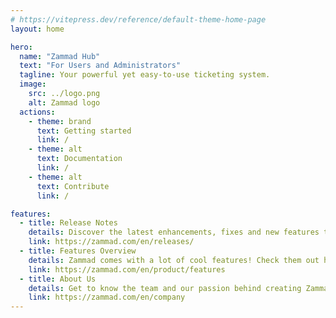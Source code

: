 ```yaml
---
# https://vitepress.dev/reference/default-theme-home-page
layout: home

hero:
  name: "Zammad Hub"
  text: "For Users and Administrators"
  tagline: Your powerful yet easy-to-use ticketing system.
  image:
    src: ../logo.png
    alt: Zammad logo
  actions:
    - theme: brand
      text: Getting started
      link: /
    - theme: alt
      text: Documentation
      link: /
    - theme: alt
      text: Contribute
      link: /

features:
  - title: Release Notes
    details: Discover the latest enhancements, fixes and new features to keep your ticketing system running at its best.
    link: https://zammad.com/en/releases/
  - title: Features Overview
    details: Zammad comes with a lot of cool features! Check them out here!
    link: https://zammad.com/en/product/features
  - title: About Us
    details: Get to know the team and our passion behind creating Zammad.
    link: https://zammad.com/en/company
---
```


 <!-- RSC 20240912: Renamed to JD's suggestion (Hub)-->